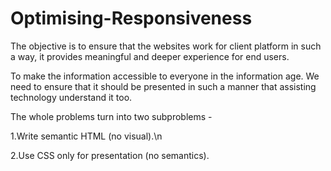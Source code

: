 # Optimising-Responsiveness

The objective is to ensure that the websites work for client platform in such a way,
it provides meaningful and deeper experience for end users.



To make the information accessible to everyone in the information age.
We need to ensure that it should be presented in such a manner that assisting technology understand it too.









The whole problems turn into two subproblems -

1.Write semantic HTML (no visual).\n

2.Use CSS only for presentation (no semantics).
